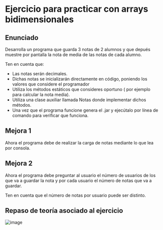 # Ejercicio para practicar con arrays bidimensionales

## Enunciado
Desarrolla un programa que guarda 3 notas de 2 alumnos y que depués muestre por pantalla la nota de media de las notas de cada alumno.

Ten en cuenta que:

- Las notas serán decimales.
- Dichas notas se inicializarán directamente en código, poniendo los valores que considere el programador
- Utiliza los métodos estáticos que consideres oportuno ( por ejemplo para calcular la nota media).
- Utiliza una clase auxiliar llamada Notas donde implementar dichos métodos.
- Una vez que el programa funcione genera el .jar y ejecútalo por línea de comando para verificar que funciona.

## Mejora 1
Ahora el programa debe de realizar la carga de notas mediante lo que lea por consola.

## Mejora 2
Ahora el programa debe preguntar al usuario el número de usuarios de los que va a guardar la nota y por cada usuario el número de notas que va a guardar.

Ten en cuenta que el número de notas por usuario puede ser distinto.


## Repaso de teoría asociado al ejercicio

![image](https://user-images.githubusercontent.com/91023374/138485548-4994ef40-d90a-4473-9741-b9d45603ad12.png)
